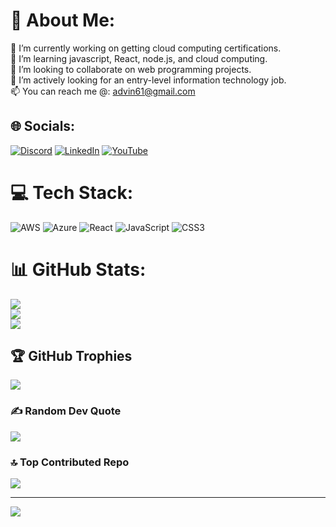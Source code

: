 # 💫 About Me:
🔭 I’m currently working on getting cloud computing certifications.<br>🌱 I’m learning javascript, React, node.js, and cloud computing.<br>👯 I’m looking to collaborate on web programming projects.<br>🤔 I’m actively looking for an entry-level information technology job.<br>📫 You can reach me @: advin61@gmail.com<br>


## 🌐 Socials:
[![Discord](https://img.shields.io/badge/Discord-%237289DA.svg?logo=discord&logoColor=white)](https://discord.gg/https://discord.gg/M5sBXc5W) [![LinkedIn](https://img.shields.io/badge/LinkedIn-%230077B5.svg?logo=linkedin&logoColor=white)](https://linkedin.com/in/samyogk) [![YouTube](https://img.shields.io/badge/YouTube-%23FF0000.svg?logo=YouTube&logoColor=white)](https://youtube.com/@https://www.youtube.com/@Samyog23) 

# 💻 Tech Stack:
![AWS](https://img.shields.io/badge/AWS-%23FF9900.svg?style=flat&logo=amazon-aws&logoColor=white) ![Azure](https://img.shields.io/badge/azure-%230072C6.svg?style=flat&logo=azure-devops&logoColor=white) ![React](https://img.shields.io/badge/react-%2320232a.svg?style=flat&logo=react&logoColor=%2361DAFB) ![JavaScript](https://img.shields.io/badge/javascript-%23323330.svg?style=flat&logo=javascript&logoColor=%23F7DF1E) ![CSS3](https://img.shields.io/badge/css3-%231572B6.svg?style=flat&logo=css3&logoColor=white)
# 📊 GitHub Stats:
![](https://github-readme-stats.vercel.app/api?username=Samyog2312&theme=highcontrast&hide_border=true&include_all_commits=true&count_private=true)<br/>
![](https://github-readme-streak-stats.herokuapp.com/?user=Samyog2312&theme=highcontrast&hide_border=true)<br/>
![](https://github-readme-stats.vercel.app/api/top-langs/?username=Samyog2312&theme=highcontrast&hide_border=true&include_all_commits=true&count_private=true&layout=compact)

## 🏆 GitHub Trophies
![](https://github-profile-trophy.vercel.app/?username=samyog2312&theme=dark_dimmed&no-frame=false&no-bg=true&margin-w=4)


### ✍️ Random Dev Quote
![](https://quotes-github-readme.vercel.app/api?type=horizontal&theme=merko)


### 🔝 Top Contributed Repo
![](https://github-contributor-stats.vercel.app/api?username=Samyog2312&limit=5&theme=dark&combine_all_yearly_contributions=true)

---
[![](https://visitcount.itsvg.in/api?id=Samyog2312&icon=5&color=3)](https://visitcount.itsvg.in)
